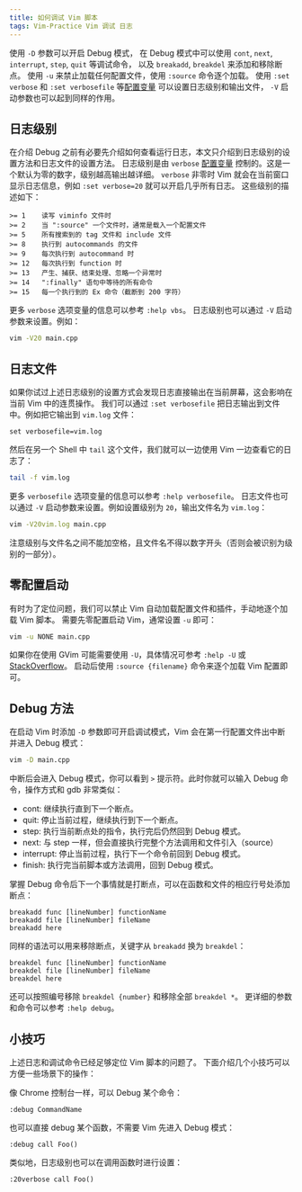 ```yaml
---
title: 如何调试 Vim 脚本
tags: Vim-Practice Vim 调试 日志
---
```


使用 `-D` 参数可以开启 Debug 模式，
在 Debug 模式中可以使用 `cont`, `next`, `interrupt`, `step`, `quit` 等调试命令，
以及 `breakadd`, `breakdel` 来添加和移除断点。
使用 `-u` 来禁止加载任何配置文件，使用 `:source` 命令逐个加载。
使用 `:set verbose` 和 `:set verbosefile` 等[配置变量][vim-var] 可以设置日志级别和输出文件，
`-V` 启动参数也可以起到同样的作用。

<!--more-->

## 日志级别

在介绍 Debug 之前有必要先介绍如何查看运行日志，本文只介绍到日志级别的设置方法和日志文件的设置方法。
日志级别是由 `verbose` [配置变量][vim-var] 控制的。这是一个默认为零的数字，级别越高输出越详细。
`verbose` 非零时 Vim 就会在当前窗口显示日志信息，例如 `:set verbose=20` 就可以开启几乎所有日志。
这些级别的描述如下：

```
>= 1	读写 viminfo 文件时
>= 2	当 ":source" 一个文件时，通常是载入一个配置文件
>= 5	所有搜索到的 tag 文件和 include 文件
>= 8	执行到 autocommands 的文件
>= 9	每次执行到 autocommand 时
>= 12	每次执行到 function 时
>= 13	产生、捕获、结束处理、忽略一个异常时
>= 14	":finally" 语句中等待的所有命令
>= 15	每一个执行到的 Ex 命令（截断到 200 字符）
```

更多 `verbose` 选项变量的信息可以参考 `:help vbs`。
日志级别也可以通过 `-V` 启动参数来设置。例如：

```bash
vim -V20 main.cpp
```

## 日志文件

如果你试过上述日志级别的设置方式会发现日志直接输出在当前屏幕，这会影响在当前 Vim 中的连贯操作。
我们可以通过 `:set verbosefile` 把日志输出到文件中。例如把它输出到 `vim.log` 文件：

```vim
set verbosefile=vim.log
```

然后在另一个 Shell 中 `tail` 这个文件，我们就可以一边使用 Vim 一边查看它的日志了：

```bash
tail -f vim.log
```

更多 `verbosefile` 选项变量的信息可以参考 `:help verbosefile`。
日志文件也可以通过 `-V` 启动参数来设置。例如设置级别为 `20`，输出文件名为 `vim.log`：

```bash
vim -V20vim.log main.cpp
```

注意级别与文件名之间不能加空格，且文件名不得以数字开头（否则会被识别为级别的一部分）。

## 零配置启动

有时为了定位问题，我们可以禁止 Vim 自动加载配置文件和插件，手动地逐个加载 Vim 脚本。
需要先零配置启动 Vim，通常设置 `-u` 即可：

```bash
vim -u NONE main.cpp
```

如果你在使用 GVim 可能需要使用 `-U`，具体情况可参考 `:help -U` 或 [StackOverflow](https://vi.stackexchange.com/questions/2003/how-do-i-debug-my-vimrc-file)。
启动后使用 `:source {filename}` 命令来逐个加载 Vim 配置即可。

## Debug 方法

在启动 Vim 时添加 `-D` 参数即可开启调试模式，Vim 会在第一行配置文件出中断并进入 Debug 模式：

```bash
vim -D main.cpp
```

中断后会进入 Debug 模式，你可以看到 `>` 提示符。此时你就可以输入 Debug 命令，操作方式和 gdb 非常类似：

* cont: 继续执行直到下一个断点。
* quit: 停止当前过程，继续执行到下一个断点。
* step: 执行当前断点处的指令，执行完后仍然回到 Debug 模式。
* next: 与 step 一样，但会直接执行完整个方法调用和文件引入（source）
* interrupt: 停止当前过程，执行下一个命令前回到 Debug 模式。
* finish: 执行完当前脚本或方法调用，回到 Debug 模式。

掌握 Debug 命令后下一个事情就是打断点，可以在函数和文件的相应行号处添加断点：

```vim
breakadd func [lineNumber] functionName
breakadd file [lineNumber] fileName
breakadd here
```

同样的语法可以用来移除断点，关键字从 `breakadd` 换为 `breakdel`：

```vim
breakdel func [lineNumber] functionName
breakdel file [lineNumber] fileName
breakdel here
```

还可以按照编号移除 `breakdel {number}` 和移除全部 `breakdel *`。
更详细的参数和命令可以参考 `:help debug`。

## 小技巧

上述日志和调试命令已经足够定位 Vim 脚本的问题了。
下面介绍几个小技巧可以方便一些场景下的操作：

像 Chrome 控制台一样，可以 Debug 某个命令：

```vim
:debug CommandName
```

也可以直接 debug 某个函数，不需要 Vim 先进入 Debug 模式：

```vim
:debug call Foo()
```

类似地，日志级别也可以在调用函数时进行设置：

```
:20verbose call Foo()
```

[vim-var]: /2017/01/30/variables-in-vim.html

